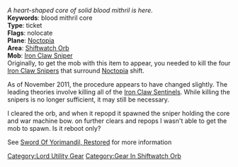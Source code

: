 *A heart-shaped core of solid blood mithril is here.*  
**Keywords**: blood mithril core  
**Type**: ticket  
**Flags**: nolocate  
**Plane**: [Noctopia](:Category:Noctopia.md "wikilink")  
**Area**: [Shiftwatch Orb](:Category:Shiftwatch_Orb.md "wikilink")  
**Mob**: [Iron Claw Sniper](Iron_Claw_Sniper "wikilink")  
Originally, to get the mob with this item to appear, you needed to kill
the four [Iron Claw Snipers](Iron_Claw_Sniper "wikilink") that surround
[Noctopia](:Category:Noctopia.md "wikilink") shift.

As of November 2011, the procedure appears to have changed slightly. The
leading theories involve killing all of the [Iron Claw
Sentinels](Iron_Claw_Sentinel "wikilink"). While killing the snipers is
no longer sufficient, it may still be necessary.

I cleared the orb, and when it repopd it spawned the sniper holding the
core and war machine bow. on further clears and repops I wasn't able to
get the mob to spawn. Is it reboot only?

See [Sword Of Yorimandil,
Restored](Sword_Of_Yorimandil,_Restored "wikilink") for more information

[Category:Lord Utility Gear](Category:Lord_Utility_Gear "wikilink")
[Category:Gear In Shiftwatch
Orb](Category:Gear_In_Shiftwatch_Orb "wikilink")
